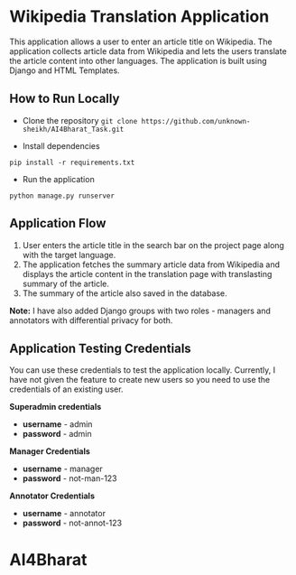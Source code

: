 # Wikipedia Translation Application

This application allows a user to enter an article title on Wikipedia. The application collects article data from Wikipedia and lets the users translate the article content into other languages. The application is built using Django and HTML Templates.

##  How to Run Locally 

* Clone the repository 
`git clone https://github.com/unknown-sheikh/AI4Bharat_Task.git`

* Install dependencies

`pip install -r requirements.txt`

* Run the application

`python manage.py runserver`

## Application Flow 

1. User enters the article title in the search bar on the project page along with the target language. 
2. The application fetches the summary article data from Wikipedia and displays the article content in the translation page with translasting summary of the article.
3. The summary of the article also saved in the database.

**Note:** I have also added Django groups with two roles - managers and annotators with differential privacy for both. 



## Application Testing Credentials 

You can use these credentials to test the application locally. Currently, I have not given the feature to create new users so you need to use the credentials of an existing user.

**Superadmin credentials** 
- **username** - admin 
- **password** - admin

**Manager Credentials**
- **username** - manager
- **password** - not-man-123

**Annotator Credentials** 
- **username** - annotator 
- **password** - not-annot-123

# AI4Bharat
